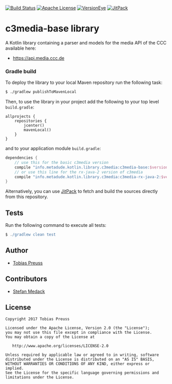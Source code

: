 [![Build Status](https://travis-ci.org/johnjohndoe/c3media-base.svg?branch=master)](https://travis-ci.org/johnjohndoe/c3media-base) [![Apache License](http://img.shields.io/badge/license-Apache%20License%202.0-lightgrey.svg)](http://choosealicense.com/licenses/apache-2.0/) [![VersionEye](https://www.versioneye.com/user/projects/5878a9ad07beb70016a45aaf/badge.svg)](https://www.versioneye.com/user/projects/5878a9ad07beb70016a45aaf) [![JitPack](https://jitpack.io/v/johnjohndoe/c3media-base.svg)][jitpack-c3media-base]

# c3media-base library

A Kotlin library containing a parser and models for the media API of the CCC available here:

* https://api.media.ccc.de


### Gradle build

To deploy the library to your local Maven repository run the following task:

```bash
$ ./gradlew publishToMavenLocal
```

Then, to use the library in your project add the following to
your top level `build.gradle`:

```
allprojects {
    repositories {
        jcenter()
        mavenLocal()
    }
}
```

and to your application module `build.gradle`:


```groovy
dependencies {
    // use this for the basic c3media version
    compile "info.metadude.kotlin.library.c3media:c3media-base:$version"
    // or use this line for the rx-java-2 version of c3media
    compile "info.metadude.kotlin.library.c3media:c3media-rx-java-2:$version"
}
```

Alternatively, you can use [JitPack][jitpack-c3media-base] to fetch and
build the sources directly from this repository.


## Tests

Run the following command to execute all tests:

```groovy
$ ./gradlew clean test
```


## Author

* [Tobias Preuss][tobias-preuss]

## Contributors

* [Stefan Medack][stefan-medack]

## License

    Copyright 2017 Tobias Preuss

    Licensed under the Apache License, Version 2.0 (the "License");
    you may not use this file except in compliance with the License.
    You may obtain a copy of the License at

       http://www.apache.org/licenses/LICENSE-2.0

    Unless required by applicable law or agreed to in writing, software
    distributed under the License is distributed on an "AS IS" BASIS,
    WITHOUT WARRANTIES OR CONDITIONS OF ANY KIND, either express or implied.
    See the License for the specific language governing permissions and
    limitations under the License.


[stefan-medack]: https://github.com/stefanmedack
[tobias-preuss]: https://github.com/johnjohndoe
[jitpack-c3media-base]: https://jitpack.io/#johnjohndoe/c3media-base
